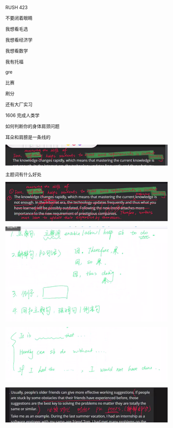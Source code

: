 RUSH 423 

不要闭着眼睛

我想看毛选

我想看经济学

我想看数学

我有托福 

gre

比赛

刷分

还有大厂实习

1606 完成人类学

如何判断你的身体肩颈问题 

耳朵和肩膀是一条线的

![image-20220406213041006](https://raw.githubusercontent.com/RNCHEN/photo-326/master/blogImg/20220406213048.png)

主题词有什么好处

![image-20220406213254942](https://raw.githubusercontent.com/RNCHEN/photo-326/master/blogImg/20220406213255.png)

![image-20220406213954859](https://raw.githubusercontent.com/RNCHEN/photo-326/master/blogImg/20220406213954.png)

![image-20220406214147822](https://raw.githubusercontent.com/RNCHEN/photo-326/master/blogImg/20220406214147.png)

![image-20220406214902648](https://raw.githubusercontent.com/RNCHEN/photo-326/master/blogImg/20220406214902.png)



